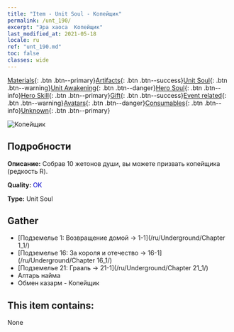 ```yaml
---
title: "Item - Unit Soul - Копейщик"
permalink: /unt_190/
excerpt: "Эра хаоса  Копейщик"
last_modified_at: 2021-05-18
locale: ru
ref: "unt_190.md"
toc: false
classes: wide
---
```

 [Materials](/ItemsRU/){: .btn .btn--primary}[Artifacts](/ItemsRU/Artifacts/){: .btn .btn--success}[Unit Soul](/ItemsRU/UnitSoul/){: .btn .btn--warning}[Unit Awakening](/ItemsRU/UnitAwakening/){: .btn .btn--danger}[Hero Soul](/ItemsRU/HeroSoul/){: .btn .btn--info}[Hero Skill](/ItemsRU/HeroSkill/){: .btn .btn--primary}[Gift](/ItemsRU/Gift/){: .btn .btn--success}[Event related](/ItemsRU/Events/){: .btn .btn--warning}[Avatars](/ItemsRU/Avatars/){: .btn .btn--danger}[Consumables](/ItemsRU/Consumables/){: .btn .btn--info}[Unknown](/ItemsRU/Unknown/){: .btn .btn--primary}

 ![Копейщик](/images/u/ti_jibing.jpg)

## Подробности
 **Описание:** Собрав 10 жетонов души, вы можете призвать копейщика (редкость R).

 **Quality:** <span style="color: #0000CD">OK</span>

 **Type:** Unit Soul

## Gather

*    [Подземелье 1: Возвращение домой -> 1-1](/ru/Underground/Chapter 1_1/) 
*    [Подземелье 16: За короля и отечество -> 16-1](/ru/Underground/Chapter 16_1/) 
*    [Подземелье 21: Грааль -> 21-1](/ru/Underground/Chapter 21_1/) 
*    Алтарь найма 
*    Обмен казарм - Копейщик 

## This item contains:

  None

